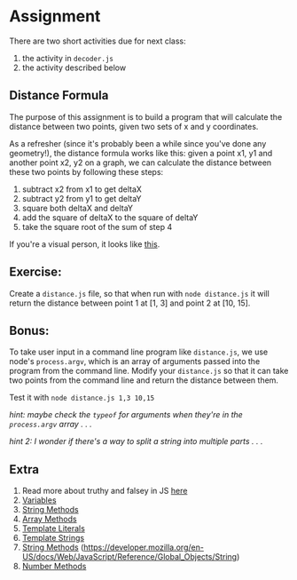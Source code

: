# Assignment
There are two short activities due for next class:
1. the activity in `decoder.js`
2. the activity described below

## Distance Formula

The purpose of this assignment is to build a program that will calculate the distance between two points, given two sets of x and y coordinates.

As a refresher (since it's probably been a while since you've done any geometry!), the distance formula works like this: given a point x1, y1 and another point x2, y2 on a graph, we can calculate the distance between these two points by following these steps:

1. subtract x2 from x1 to get deltaX
2. subtract y2 from y1 to get deltaY
3. square both deltaX and deltaY
4. add the square of deltaX to the square of deltaY
5. take the square root of the sum of step 4

If you're a visual person, it looks like [this](http://www.purplemath.com/modules/distform.htm).

## Exercise:
Create a `distance.js` file, so that when run with `node distance.js` it will return the distance between point 1 at [1, 3] and point 2 at [10, 15].

## Bonus:
To take user input in a command line program like `distance.js`, we use node's `process.argv`, which is an array of arguments passed into the program from the command line. Modify your `distance.js` so that it can take two points from the command line and return the distance between them.

Test it with `node distance.js 1,3 10,15`

*hint: maybe check the `typeof` for arguments when they're in the `process.argv` array . . .*

*hint 2: I wonder if there's a way to split a string into multiple parts . . .*

## Extra
1. Read more about truthy and falsey in JS [here](https://dorey.github.io/JavaScript-Equality-Table/)
2.  [Variables](https://www.sitepoint.com/preparing-ecmascript-6-let-const/)
3. [String Methods](https://developer.mozilla.org/en-US/docs/Web/JavaScript/Reference/Global_Objects/String)
4. [Array Methods](https://developer.mozilla.org/en-US/docs/Web/JavaScript/Reference/Global_Objects/Array)
5. [Template Literals](https://developer.mozilla.org/en-US/docs/Web/JavaScript/Reference/Template_literals)
6. [Template Strings](https://developers.google.com/web/updates/2015/01/ES6-Template-Strings)
7. [String Methods](https://www.sitepoint.com/preparing-ecmascript-6-new-string-methods/) (https://developer.mozilla.org/en-US/docs/Web/JavaScript/Reference/Global_Objects/String)
8. [Number Methods](https://www.sitepoint.com/preparing-ecmascript-6-new-number-methods/)

